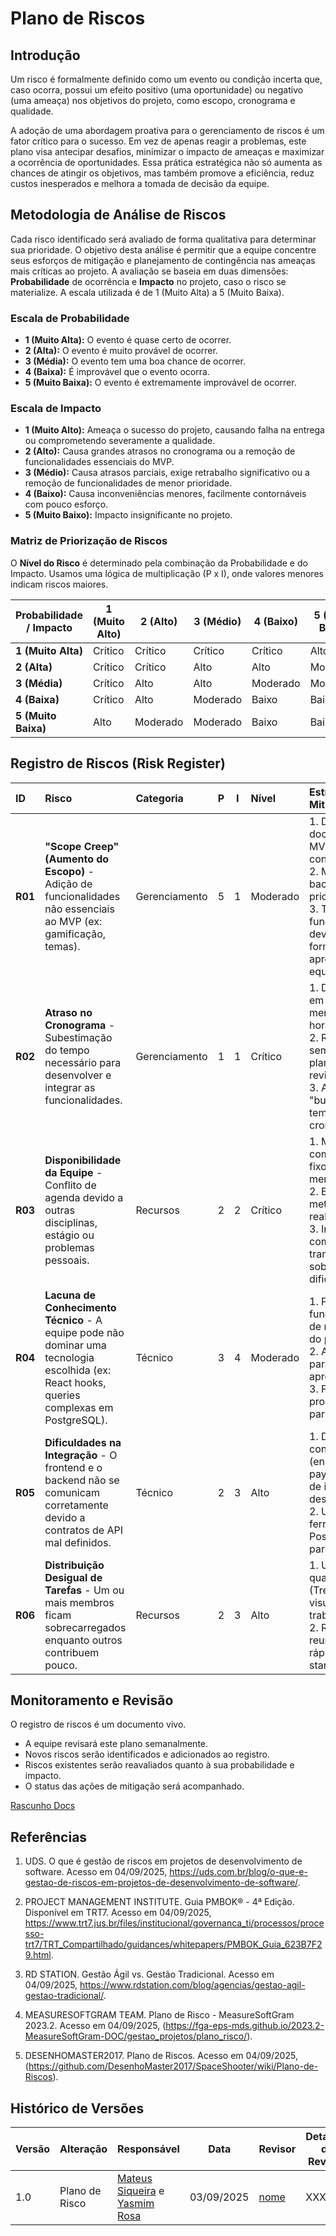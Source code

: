 # Plano de Riscos

## Introdução

Um risco é formalmente definido como um evento ou condição incerta que, caso
ocorra, possui um efeito positivo (uma oportunidade) ou negativo (uma ameaça)
nos objetivos do projeto, como escopo, cronograma e qualidade.  

A adoção de uma abordagem proativa para o gerenciamento de riscos é um fator
crítico para o sucesso. Em vez de apenas reagir a problemas, este plano visa
antecipar desafios, minimizar o impacto de ameaças e maximizar a ocorrência de
oportunidades. Essa prática estratégica não só aumenta as chances de atingir os
objetivos, mas também promove a eficiência, reduz custos inesperados e melhora a
tomada de decisão da equipe.

## Metodologia de Análise de Riscos

Cada risco identificado será avaliado de forma qualitativa para determinar sua
prioridade. O objetivo desta análise é permitir que a equipe concentre seus
esforços de mitigação e planejamento de contingência nas ameaças mais críticas
ao projeto. A avaliação se baseia em duas dimensões: **Probabilidade** de
ocorrência e **Impacto** no projeto, caso o risco se materialize. A escala
utilizada é de 1 (Muito Alta) a 5 (Muito Baixa).

### Escala de Probabilidade

- **1 (Muito Alta):** O evento é quase certo de ocorrer.
- **2 (Alta):** O evento é muito provável de ocorrer.
- **3 (Média):** O evento tem uma boa chance de ocorrer.
- **4 (Baixa):** É improvável que o evento ocorra.
- **5 (Muito Baixa):** O evento é extremamente improvável de ocorrer.

### Escala de Impacto

- **1 (Muito Alto):** Ameaça o sucesso do projeto, causando falha na entrega ou
  comprometendo severamente a qualidade.
- **2 (Alto):** Causa grandes atrasos no cronograma ou a remoção de
  funcionalidades essenciais do MVP.
- **3 (Médio):** Causa atrasos parciais, exige retrabalho significativo ou a
  remoção de funcionalidades de menor prioridade.
- **4 (Baixo):** Causa inconveniências menores, facilmente contornáveis com
  pouco esforço.
- **5 (Muito Baixo):** Impacto insignificante no projeto.

### Matriz de Priorização de Riscos

O **Nível do Risco** é determinado pela combinação da Probabilidade e do
Impacto. Usamos uma lógica de multiplicação (P x I), onde valores menores
indicam riscos maiores.

| Probabilidade / Impacto | 1 (Muito Alto) | 2 (Alto) | 3 (Médio) | 4 (Baixo) | 5 (Muito Baixo) |
| ----------------------- | -------------- | -------- | --------- | --------- | --------------- |
| **1 (Muito Alta)**      | Crítico        | Crítico  | Crítico   | Crítico   | Alto            |
| **2 (Alta)**            | Crítico        | Crítico  | Alto      | Alto      | Moderado        |
| **3 (Média)**           | Crítico        | Alto     | Alto      | Moderado  | Moderado        |
| **4 (Baixa)**           | Crítico        | Alto     | Moderado  | Baixo     | Baixo           |
| **5 (Muito Baixa)**     | Alto           | Moderado | Moderado  | Baixo     | Baixo           |

## Registro de Riscos (Risk Register)

| ID      | Risco                                                                                                                                       | Categoria     |  P  |  I  | Nível    | Estratégia de Mitigação                                                                                                                                        | Plano de Contingência                                                                                                                                  | Responsável        |
| :------ | :------------------------------------------------------------------------------------------------------------------------------------------ | :------------ | :-: | :-: | :------- | :------------------------------------------------------------------------------------------------------------------------------------------------------------- | :----------------------------------------------------------------------------------------------------------------------------------------------------- | :----------------- |
| **R01** | **"Scope Creep" (Aumento do Escopo)** - Adição de funcionalidades não essenciais ao MVP (ex: gamificação, temas).                           | Gerenciamento |  5  |  1  | Moderado | 1. Definir e documentar um MVP claro e conciso.<br>2. Manter um backlog priorizado.<br>3. Toda nova funcionalidade deve ser formalmente aprovada pela equipe.  | As funcionalidades propostas serão movidas para uma lista de "Pós-Lançamento" (V2.0) e o foco retornará ao escopo original.                            | Gerente de Projeto |
| **R02** | **Atraso no Cronograma** - Subestimação do tempo necessário para desenvolver e integrar as funcionalidades.                                 | Gerenciamento |  1  |  1  | Crítico  | 1. Dividir tarefas em unidades menores (2-4 horas).<br>2. Realizar Sprints semanais com planejamento e revisão.<br>3. Alocar "buffers" de tempo no cronograma. | Simplificar o escopo de funcionalidades de menor prioridade para garantir a entrega do núcleo da aplicação na data final.                              | Equipe de Dev      |
| **R03** | **Disponibilidade da Equipe** - Conflito de agenda devido a outras disciplinas, estágio ou problemas pessoais.                              | Recursos      |  2  |  2  | Crítico  | 1. Mapear os compromissos fixos de cada membro.<br>2. Estabelecer metas semanais realistas.<br>3. Incentivar a comunicação transparente sobre dificuldades.    | Replanejar as tarefas da Sprint, focando em atividades que não dependem do membro ausente. Utilizar programação em par para compartilhar conhecimento. | Todo o time        |
| **R04** | **Lacuna de Conhecimento Técnico** - A equipe pode não dominar uma tecnologia escolhida (ex: React hooks, queries complexas em PostgreSQL). | Técnico       |  3  |  4  | Moderado | 1. Prototipar funcionalidades de risco no início do projeto.<br>2. Alocar tempo para estudo e aprendizado.<br>3. Fomentar a programação em par.                | Simplificar a implementação técnica (ex: usar uma biblioteca de UI) ou buscar mentoria com professores/colegas mais experientes.                       | Líder Técnico      |
| **R05** | **Dificuldades na Integração** - O frontend e o backend não se comunicam corretamente devido a contratos de API mal definidos.              | Técnico       |  2  |  3  | Alto     | 1. Definir o contrato da API (endpoints, payloads) antes de iniciar o desenvolvimento.<br>2. Utilizar ferramentas como Postman/Insomnia para testes.           | Realizar uma sessão de trabalho focada (war room) para depurar e alinhar a comunicação entre as partes da aplicação.                                   | Equipe de Dev      |
| **R06** | **Distribuição Desigual de Tarefas** - Um ou mais membros ficam sobrecarregados enquanto outros contribuem pouco.                           | Recursos      |  2  |  3  | Alto     | 1. Utilizar um quadro Kanban (Trello, Jira) para visualizar o trabalho de todos.<br>2. Realizar reuniões diárias rápidas (daily stand-ups).                    | O Gerente de Projeto irá intervir para rebalancear as tarefas, oferecendo suporte e identificando gargalos.                                            | Gerente de Projeto |

## Monitoramento e Revisão

O registro de riscos é um documento vivo.

- A equipe revisará este plano semanalmente.
- Novos riscos serão identificados e adicionados ao registro.
- Riscos existentes serão reavaliados quanto à sua probabilidade e impacto.
- O status das ações de mitigação será acompanhado.

[Rascunho Docs](https://docs.google.com/document/d/16ZlVwdc75FSdxPOtaWBjoZn-istcRLplimHpyQwFT3U/edit?tab=t.0#heading=h.8vyo1chpu9kh)

## **Referências**

1. UDS. O que é gestão de riscos em projetos de desenvolvimento de software.
   Acesso em 04/09/2025,
   https://uds.com.br/blog/o-que-e-gestao-de-riscos-em-projetos-de-desenvolvimento-de-software/.

2. PROJECT MANAGEMENT INSTITUTE. Guia PMBOK® - 4ª Edição. Disponível em TRT7.
   Acesso em 04/09/2025,
   https://www.trt7.jus.br/files/institucional/governanca_ti/processos/processo-trt7/TRT_Compartilhado/guidances/whitepapers/PMBOK_Guia_623B7F29.html.
    

3. RD STATION. Gestão Ágil vs. Gestão Tradicional. Acesso em 04/09/2025,
   https://www.rdstation.com/blog/agencias/gestao-agil-gestao-tradicional/.

4. MEASURESOFTGRAM TEAM. Plano de Risco - MeasureSoftGram 2023.2. Acesso em
   04/09/2025,
   (https://fga-eps-mds.github.io/2023.2-MeasureSoftGram-DOC/gestao_projetos/plano_risco/).

5. DESENHOMASTER2017. Plano de Riscos. Acesso em 04/09/2025,
   (https://github.com/DesenhoMaster2017/SpaceShooter/wiki/Plano-de-Riscos).

## Histórico de Versões

| Versão | Alteração      | Responsável                                                                                       | Data       | Revisor                               | Detalhes da Revisão | Data da Revisão |
| ------ | -------------- | ------------------------------------------------------------------------------------------------- | ---------- | ------------------------------------- | ------------------- | --------------- |
| 1.0    | Plano de Risco | [Mateus Siqueira](https://github.com/siqueira-prog) e [Yasmim Rosa](https://github.com/yaskisoba) | 03/09/2025 | [nome](https://github.com/USUARIOGIT) | XXX                 | XX/XX/XXXX      |
